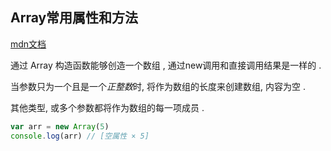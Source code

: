 ## Array常用属性和方法

[mdn文档](https://developer.mozilla.org/zh-CN/docs/Web/JavaScript/Reference/Global_Objects/Array)

通过 Array 构造函数能够创造一个数组 , 通过new调用和直接调用结果是一样的 .

当参数只为一个且是一个*正整数*时, 将作为数组的长度来创建数组, 内容为空 . 

其他类型, 或多个参数都将作为数组的每一项成员 . 

```js
var arr = new Array(5)
console.log(arr) // [空属性 × 5]
```

